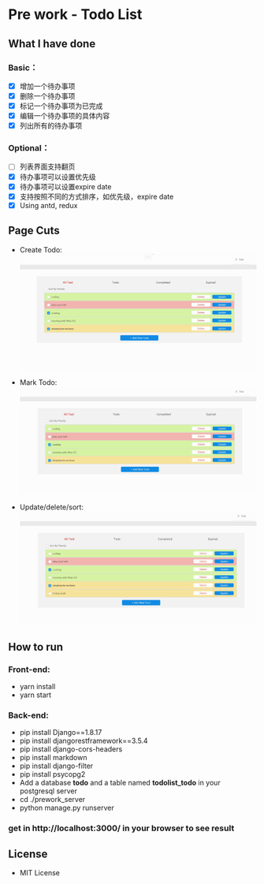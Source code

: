 # Pre work - Todo List


## What I have done

### Basic：

- [x] 增加一个待办事项
- [x] 删除一个待办事项
- [x] 标记一个待办事项为已完成
- [x] 编辑一个待办事项的具体内容
- [x] 列出所有的待办事项

### Optional：

- [ ] 列表界面支持翻页
- [x] 待办事项可以设置优先级
- [x] 待办事项可以设置expire date
- [x] 支持按照不同的方式排序，如优先级，expire date
- [x] Using antd, redux

## Page Cuts

- Create Todo:
![](./test-create.gif)

- Mark Todo:
![](./test-mark.gif)

- Update/delete/sort:
![](./test-update-delete.gif)

## How to run
### Front-end:
- yarn install
- yarn start

### Back-end:
- pip install Django==1.8.17
- pip install djangorestframework==3.5.4
- pip install django-cors-headers
- pip install markdown
- pip install django-filter
- pip install psycopg2
- Add a database **todo** and a table named **todolist_todo** in your postgresql server
- cd ./prework_server
- python manage.py runserver

### get in http://localhost:3000/ in your browser to see result

## License
- MIT License

